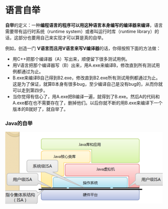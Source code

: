 # 语言自举

**自举**的定义：一种**编程语言的程序可以用这种语言本身编写的编译器来编译**，语言需要带有运行时系统（runtime system）或者叫运行时库（runtime library）的话，这部分也要用自己来实现才可以算是真的自举。

例如，创造一门 **V语言而且用V语言来写V编译器**的话，你得按照下面的方法做：

- 用C++把那个编译器（A）写出来，顺便留下很多测试用例。
- 用V语言把那个编译器写（B）出来，用A.exe来编译B，修改直到所有测试用例都通过为止。
- B.exe来编译B自己得到B2.exe，修改直到B2.exe所有测试用例都通过为止。这是为了保证，就算B本身有很多bug，至少编译自己是没有bug的，从而你就可以走到第四步。
- 当你觉得有信心了，用A.exe把B编译一遍，就得到了B.exe。然后A的代码和A.exe都在也不需要存在了，删掉他们。以后你就不断的用B.exe来编译下一个版本的B就好了，就自举了。



### Java的自举

![ziju_java.png](.pics/ziju/ziju_java.png)